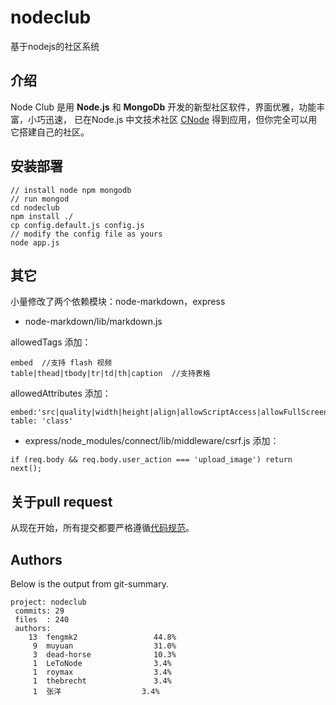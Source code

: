 # nodeclub

基于nodejs的社区系统

## 介绍

Node Club 是用 **Node.js** 和 **MongoDb** 开发的新型社区软件，界面优雅，功能丰富，小巧迅速，
已在Node.js 中文技术社区 [CNode](http://cnodejs.org) 得到应用，但你完全可以用它搭建自己的社区。

## 安装部署

```
// install node npm mongodb  
// run mongod
cd nodeclub
npm install ./
cp config.default.js config.js
// modify the config file as yours
node app.js
```
    
## 其它

小量修改了两个依赖模块：node-markdown，express
 
* node-markdown/lib/markdown.js  

allowedTags 添加：

```   
embed  //支持 flash 视频
table|thead|tbody|tr|td|th|caption  //支持表格
```
   
allowedAttributes 添加：

```   
embed:'src|quality|width|height|align|allowScriptAccess|allowFullScreen|mode|type'
table: 'class'
```

* express/node_modules/connect/lib/middleware/csrf.js 添加：

```
if (req.body && req.body.user_action === 'upload_image') return next();
```

## 关于pull request

从现在开始，所有提交都要严格遵循[代码规范](https://github.com/windyrobin/iFrame/blob/master/style.md)。

## Authors
Below is the output from git-summary.

```
project: nodeclub
 commits: 29
 files  : 240
 authors: 
    13  fengmk2                 44.8%
     9  muyuan                  31.0%
     3  dead-horse              10.3%
     1  LeToNode                3.4%
     1  roymax                  3.4%
     1  thebrecht               3.4%
     1  张洋                  3.4%
```